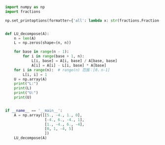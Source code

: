 
<BlogInfo id="1148" title="25.LU分解" author="白日梦想猿" pv=0 read_times=0 pre_cost_time="0分36秒" category="算法" tag_list="['算法']" create_time="2021.05.07 19:59:20" update_time="2021.10.10 20:29:42" />

```python
import numpy as np
import fractions

np.set_printoptions(formatter={'all': lambda x: str(fractions.Fraction(x).limit_denominator())})


def LU_decompose(A):
    n = len(A)
    L = np.zeros(shape=(n, n))

    for base in range(n - 1):
        for i in range(base + 1, n):
            L[i, base] = A[i, base] / A[base, base]
            A[i] = A[i] - L[i, base] * A[base]
    for i in range(n):  # range(n) 范围：[0，n-1]
        L[i, i] = 1
    U = np.array(A)
    print("L:")
    print(L)
    print("U:")
    print(U)


if __name__ == '__main__':
    A = np.array([[5., -4., 1., 0],
                  [-4., 6., -4., 1],
                  [1., -4., 6., -4],
                  [0, 1, -4, 5]
                  ])
    LU_decompose(A)

```
